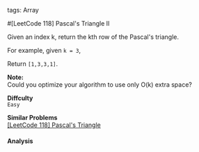 tags: Array

#[LeetCode 118] Pascal's Triangle II

Given an index k, return the kth row of the Pascal's triangle.

For example, given `k = 3`,

Return `[1,3,3,1]`.

**Note:**  
Could you optimize your algorithm to use only O(k) extra space?

**Diffculty**  
`Easy`

**Similar Problems**  
[[LeetCode 118] Pascal's Triangle]()

#### Analysis

